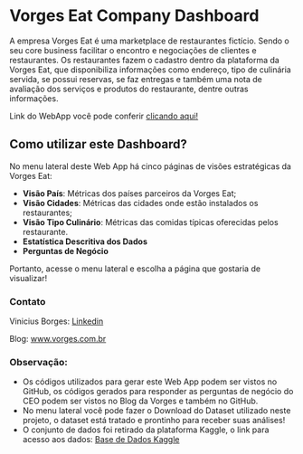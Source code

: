 # Vorges Eat Company Dashboard

A empresa Vorges Eat é uma marketplace de restaurantes fictício. Sendo o seu core business facilitar o encontro e negociações de clientes e restaurantes. Os restaurantes fazem o cadastro dentro da plataforma da Vorges Eat, que disponibiliza informações como endereço, tipo de culinária servida, se possui reservas, se faz entregas e também uma nota de avaliação dos serviços e produtos do restaurante, dentre outras informações.

Link do WebApp você pode conferir [clicando aqui!]()

## Como utilizar este Dashboard?
No menu lateral deste Web App há cinco páginas de visões estratégicas da Vorges Eat:

- **Visão País**: Métricas dos países parceiros da Vorges Eat;
- **Visão Cidades**: Métricas das cidades onde estão instalados os restaurantes;
- **Visão Tipo Culinário**: Métricas das comidas típicas oferecidas pelos restaurante.
- **Estatística Descritiva dos Dados**
- **Perguntas de Negócio**

Portanto, acesse o menu lateral e escolha a página que gostaria de visualizar!

### Contato
Vinicius Borges: [Linkedin](https://www.linkedin.com/in/viniciusleitedata/)

Blog: www.vorges.com.br

### Observação:

- Os códigos utilizados para gerar este Web App podem ser vistos no GitHub, os códigos gerados para responder as perguntas de negócio do CEO podem ser vistos no Blog da Vorges e também no GitHub.
- No menu lateral você pode fazer o Download do Dataset utilizado neste projeto, o dataset está tratado e prontinho para receber suas análises!
- O conjunto de dados foi retirado da plataforma Kaggle, o link para acesso aos dados: [Base de Dados Kaggle](https://www.kaggle.com/datasets/akashram/zomato-restaurants-autoupdated-dataset?resource=download&select=zomato.csv)
